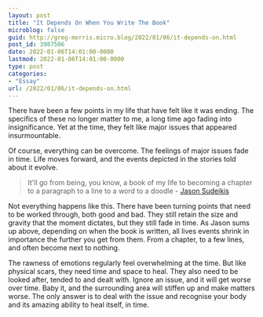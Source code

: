 ```yaml
---
layout: post
title: "It Depends On When You Write The Book"
microblog: false
guid: http://greg-morris.micro.blog/2022/01/06/it-depends-on.html
post_id: 3987506
date: 2022-01-06T14:01:00-0000
lastmod: 2022-01-06T14:01:00-0000
type: post
categories:
- "Essay"
url: /2022/01/06/it-depends-on.html
---
```

<p>There have been a few points in my life that have felt like it was ending. The specifics of these no longer matter to me, a long time ago fading into insignificance. Yet at the time, they felt like major issues that appeared insurmountable.</p><p>Of course, everything can be overcome. The feelings of major issues fade in time. Life moves forward, and the events depicted in the stories told about it evolve.</p><blockquote>It'll go from being, you know, a book of my life to becoming a chapter to a paragraph to a line to a word to a doodle - <a href="https://www.gq.com/story/jason-sudeikis-august-cover-profile">Jason Sudeikis</a></blockquote><p>Not everything happens like this. There have been turning points that need to be worked through, both good and bad. They still retain the size and gravity that the moment dictates, but they still fade in time. As Jason sums up above, depending on when the book is written, all lives events shrink in importance the further you get from them. From a chapter, to a few lines, and often become next to nothing.</p><p>The rawness of emotions regularly feel overwhelming at the time. But like physical scars, they need time and space to heal. They also need to be looked after, tended to and dealt with. Ignore an issue, and it will get worse over time. Baby it, and the surrounding area will stiffen up and make matters worse. The only answer is to deal with the issue and recognise your body and its amazing ability to heal itself, in time.</p>
